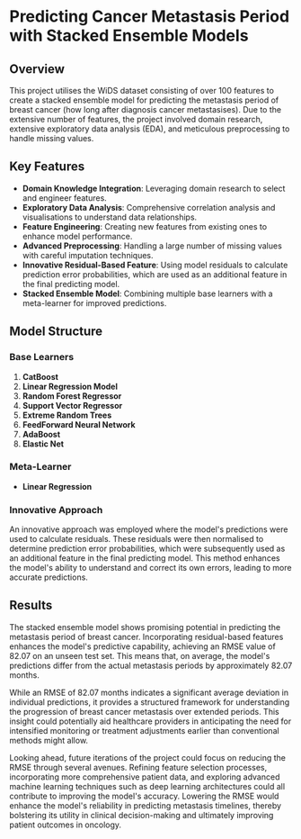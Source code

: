 # Predicting Cancer Metastasis Period with Stacked Ensemble Models

## Overview

This project utilises the WiDS dataset consisting of over 100 features to create a stacked ensemble model for predicting the metastasis period of breast cancer (how long after diagnosis cancer metastasises). Due to the extensive number of features, the project involved domain research, extensive exploratory data analysis (EDA), and meticulous preprocessing to handle missing values.

## Key Features

- **Domain Knowledge Integration**: Leveraging domain research to select and engineer features.
- **Exploratory Data Analysis**: Comprehensive correlation analysis and visualisations to understand data relationships.
- **Feature Engineering**: Creating new features from existing ones to enhance model performance.
- **Advanced Preprocessing**: Handling a large number of missing values with careful imputation techniques.
- **Innovative Residual-Based Feature**: Using model residuals to calculate prediction error probabilities, which are used as an additional feature in the final predicting model.
- **Stacked Ensemble Model**: Combining multiple base learners with a meta-learner for improved predictions.

## Model Structure

### Base Learners

1. **CatBoost**
2. **Linear Regression Model**
3. **Random Forest Regressor**
4. **Support Vector Regressor**
5. **Extreme Random Trees**
6. **FeedForward Neural Network**
7. **AdaBoost**
8. **Elastic Net**

### Meta-Learner

- **Linear Regression**

### Innovative Approach

An innovative approach was employed where the model's predictions were used to calculate residuals. These residuals were then normalised to determine prediction error probabilities, which were subsequently used as an additional feature in the final predicting model. This method enhances the model's ability to understand and correct its own errors, leading to more accurate predictions.

## Results

The stacked ensemble model shows promising potential in predicting the metastasis period of breast cancer. Incorporating residual-based features enhances the model's predictive capability, achieving an RMSE value of 82.07 on an unseen test set. This means that, on average, the model's predictions differ from the actual metastasis periods by approximately 82.07 months.

While an RMSE of 82.07 months indicates a significant average deviation in individual predictions, it provides a structured framework for understanding the progression of breast cancer metastasis over extended periods. This insight could potentially aid healthcare providers in anticipating the need for intensified monitoring or treatment adjustments earlier than conventional methods might allow.

Looking ahead, future iterations of the project could focus on reducing the RMSE through several avenues. Refining feature selection processes, incorporating more comprehensive patient data, and exploring advanced machine learning techniques such as deep learning architectures could all contribute to improving the model's accuracy. Lowering the RMSE would enhance the model's reliability in predicting metastasis timelines, thereby bolstering its utility in clinical decision-making and ultimately improving patient outcomes in oncology.
